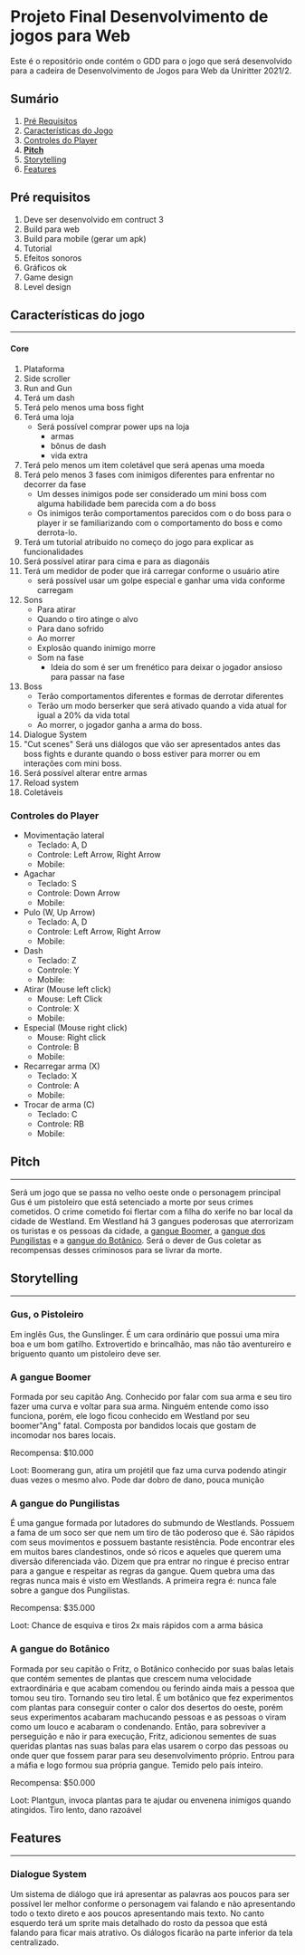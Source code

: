 # Projeto Final Desenvolvimento de jogos para Web

Este é o repositório onde contém o GDD para o jogo que será desenvolvido para a cadeira de Desenvolvimento de Jogos para Web da Uniritter 2021/2.

## Sumário

1. [Pré Requisitos](#pré-requisitos)
1. [Características do Jogo](#características-do-jogo)
1. [Controles do Player](#controles-do-player)
1. **[Pitch](#pitch)**
1. [Storytelling](#storytelling)
1. [Features](#features)


## Pré requisitos

1. Deve ser desenvolvido em contruct 3
1. Build para web
1. Build para mobile (gerar um apk)
1. Tutorial
1. Efeitos sonoros
1. Gráficos ok
1. Game design
1. Level design

## Características do jogo

---

#### Core

1. Plataforma
1. Side scroller
1. Run and Gun
1. Terá um dash
1. Terá pelo menos uma boss fight
1. Terá uma loja
    - Será possível comprar power ups na loja 
        - armas
        - bônus de dash 
        - vida extra
1. Terá pelo menos um item coletável que será apenas uma moeda
1. Terá pelo menos 3 fases com inimigos diferentes para enfrentar no decorrer da fase
    - Um desses inimigos pode ser considerado um mini boss com alguma habilidade bem parecida com a do boss
    - Os inimigos terão comportamentos parecidos com o do boss para o player ir se familiarizando com o comportamento do boss e como derrota-lo.
1. Terá um tutorial atribuído no começo do jogo para explicar as funcionalidades
1. Será possível atirar para cima e para as diagonáis
1. Terá um medidor de poder que irá carregar conforme o usuário atire
    - será possível usar um golpe especial e ganhar uma vida conforme carregam
1. Sons
    - Para atirar
    - Quando o tiro atinge o alvo
    - Para dano sofrido
    - Ao morrer
    - Explosão quando inimigo morre
    - Som na fase
        - Ideia do som é ser um frenético para deixar o jogador ansioso para passar na fase
1. Boss
    - Terão comportamentos diferentes e formas de derrotar diferentes
    - Terão um modo berserker que será ativado quando a vida atual for igual a 20% da vida total
    - Ao morrer, o jogador ganha a arma do boss.
1. Dialogue System
1. "Cut scenes"
    Será uns diálogos que vão ser apresentados antes das boss fights e durante quando o boss estiver para morrer ou em interações com mini boss.
1. Será possível alterar entre armas
1. Reload system
1. Coletáveis

### Controles do Player 

- Movimentação lateral
    - Teclado: A, D
    - Controle: Left Arrow, Right Arrow
    - Mobile:
- Agachar
    - Teclado: S
    - Controle: Down Arrow
    - Mobile:
- Pulo (W, Up Arrow)
    - Teclado: A, D
    - Controle: Left Arrow, Right Arrow
    - Mobile:
- Dash
    - Teclado: Z
    - Controle: Y
    - Mobile:
- Atirar (Mouse left click)
    - Mouse: Left Click
    - Controle: X
    - Mobile:
- Especial (Mouse right click)
    - Mouse: Right click
    - Controle: B
    - Mobile:
- Recarregar arma (X)
    - Teclado: X
    - Controle: A
    - Mobile:
- Trocar de arma (C)
    - Teclado: C
    - Controle: RB
    - Mobile:

## Pitch

--- 

Será um jogo que se passa no velho oeste onde o personagem principal Gus é um pistoleiro que está setenciado a morte por seus crimes cometidos. O crime cometido foi flertar com a filha do xerife no bar local da cidade de Westland. Em Westland há 3 gangues poderosas que aterrorizam os turistas e os pessoas da cidade, a [gangue Boomer](#a-gangue-boomer), a [gangue dos Pungilistas](#a-gangue-do-pungilista) e a [gangue do Botânico](#a-gangue-do-botânico). Será o dever de Gus coletar as recompensas desses criminosos para se livrar da morte.

## Storytelling

---

### Gus, o Pistoleiro

Em inglês Gus, the Gunslinger. É um cara ordinário que possui uma mira boa e um bom gatilho. Extrovertido e brincalhão, mas não tão aventureiro e briguento quanto um pistoleiro deve ser.

### A gangue Boomer

Formada por seu capitão Ang. Conhecido por falar com sua arma e seu tiro fazer uma curva e voltar para sua arma. Ninguém entende como isso funciona, porém, ele logo ficou conhecido em Westland por seu boomer"Ang" fatal. Composta por bandidos locais que gostam de incomodar nos bares locais. 

Recompensa: $10.000

Loot: Boomerang gun, atira um projétil que faz uma curva podendo atingir duas vezes o mesmo alvo. Pode dar dobro de dano, pouca munição

### A gangue do Pungilistas

É uma gangue formada por lutadores do submundo de Westlands. Possuem a fama de um soco ser que nem um tiro de tão poderoso que é. São rápidos com seus movimentos e possuem bastante resistência. Pode encontrar eles em muitos bares clandestinos, onde só ricos e aqueles que querem uma diversão diferenciada vão. Dizem que pra entrar no ringue é preciso entrar para a gangue e respeitar as regras da gangue. Quem quebra uma das regras nunca mais é visto em Westlands. A primeira regra é: nunca fale sobre a gangue dos Pungilistas. 

Recompensa: $35.000 

Loot: Chance de esquiva e tiros 2x mais rápidos com a arma básica

### A gangue do Botânico

Formada por seu capitão o Fritz, o Botânico conhecido por suas balas letais que contém sementes de plantas que crescem numa velocidade extraordinária e que acabam comendou ou ferindo ainda mais a pessoa que tomou seu tiro. Tornando seu tiro letal. É um botânico que fez experimentos com plantas para conseguir conter o calor dos desertos do oeste, porém seus experimentos acabaram machucando pessoas e as pessoas o viram como um louco e acabaram o condenando. Então, para sobreviver a perseguição e não ir para execução, Fritz, adicionou sementes de suas queridas plantas nas suas balas para elas usarem o corpo das pessoas ou onde quer que fossem parar para seu desenvolvimento próprio. Entrou para a máfia e logo formou sua própria gangue. Temido pelo país inteiro. 

Recompensa: $50.000

Loot: Plantgun, invoca plantas para te ajudar ou envenena inimigos quando atingidos. Tiro lento, dano razoável

## Features

---

### Dialogue System

Um sistema de diálogo que irá apresentar as palavras aos poucos para ser possível ler melhor conforme o personagem vai falando e não apresentando todo o texto direto e aos poucos apresentando mais texto. No canto esquerdo terá um sprite mais detalhado do rosto da pessoa que está falando para ficar mais atrativo. Os diálogos ficarão na parte inferior da tela centralizado.